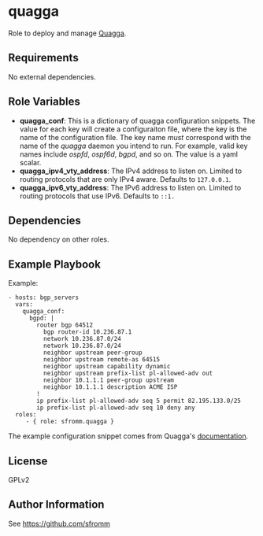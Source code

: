 quagga
=======

Role to deploy and manage [Quagga](http://www.nongnu.org/quagga/).

Requirements
------------

No external dependencies.

Role Variables
--------------

- **quagga_conf**: This is a dictionary of quagga configuration
  snippets.  The value for each key will create a configuraiton file,
  where the key is the name of the configuration file.  The key name
  *must* correspond with the name of the *quagga* daemon you intend to
  run.  For example, valid key names include *ospfd*, *ospf6d*, *bgpd*,
  and so on.  The value is a yaml scalar.
- **quagga_ipv4_vty_address**: The IPv4 address to listen on.  Limited
  to routing protocols that are only IPv4 aware.  Defaults to `127.0.0.1`.
- **quagga_ipv6_vty_address**: The IPv6 address to listen on.  Limited
  to routing protocols that use IPv6.  Defaults to `::1.`


Dependencies
------------

No dependency on other roles.

Example Playbook
----------------

Example:

    - hosts: bgp_servers
      vars:
        quagga_conf:
          bgpd: |
            router bgp 64512
              bgp router-id 10.236.87.1
              network 10.236.87.0/24
              network 10.236.87.0/24
              neighbor upstream peer-group
              neighbor upstream remote-as 64515
              neighbor upstream capability dynamic
              neighbor upstream prefix-list pl-allowed-adv out
              neighbor 10.1.1.1 peer-group upstream
              neighbor 10.1.1.1 description ACME ISP
            !
            ip prefix-list pl-allowed-adv seq 5 permit 82.195.133.0/25
            ip prefix-list pl-allowed-adv seq 10 deny any
      roles:
         - { role: sfromm.quagga }

The example configuration snippet comes from Quagga's
[documentation](http://www.nongnu.org/quagga/docs/docs-info.html#BGP-Configuration-Examples).

License
-------

GPLv2

Author Information
------------------

See https://github.com/sfromm
